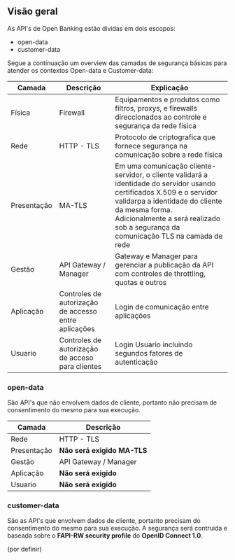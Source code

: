 ## Visão geral

As API's de Open Banking estão dividas em dois escopos:  

- open-data
- customer-data

Segue a continuação um overview das camadas de segurança básicas para atender os contextos Open-data e Customer-data:

|Camada|Descrição|Explicação|
|------|---------|----------|
|Física|Firewall|Equipamentos e produtos como filtros, proxys, e firewalls direccionados ao controle e segurança da rede física|
|Rede|HTTP - TLS|Protocolo de criptografica que fornece segurança na comunicação sobre a rede física|
|Presentação|MA-TLS|Em uma comunicação cliente-servidor, o cliente validará a identidade do servidor usando certificados X.509 e o servidor validarpa a identidade do cliente da mesma forma. Adicionalmente a será realizado sob a segurança da comunicação TLS na camada de rede|
|Gestão|API Gateway / Manager|Gateway e Manager para gerenciar a publicação da API com controles de throttling, quotas e outros|
|Aplicação|Controles de autorização de accesso entre aplicações|Login de comunicação entre aplicações|
|Usuario|Controles de autorização de acceso para clientes|Login Usuario incluindo segundos fatores de autenticação|

### open-data
São API's que não envolvem dados de cliente, portanto não precisam de consentimento do mesmo para sua execução.

|Camada|Descrição|
|------|---------|
|Rede|HTTP - TLS|
|Presentação|**Não será exigido MA-TLS**|
|Gestão|API Gateway / Manager|
|Aplicação|**Não será exigido**|
|Usuario|**Não será exigido**|

### customer-data
São as API's que envolvem dados de cliente, portanto precisam do consentimento do mesmo para sua execução.
A segurança será contruida e baseada sobre o **FAPI-RW security profile** do **OpenID Connect 1.0**.

(por definir)
